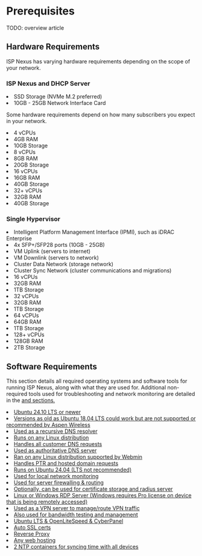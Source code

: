 # Prerequisites

<warning>TODO: overview article</warning>

## Hardware Requirements

ISP Nexus has varying hardware requirements depending on the scope of your network.

### ISP Nexus and DHCP Server

<list>
<li>SSD Storage (NVMe M.2 preferred)</li>
<li>10GB - 25GB Network Interface Card</li>
</list>

Some hardware requirements depend on how many subscribers you expect in your network.

<tabs title="test">
    <tab title="0 - 500">
        <procedure>
            <list>
                <li>4 vCPUs</li>
                <li>4GB RAM</li>
                <li>10GB Storage</li>
            </list>
        </procedure>
    </tab>
    <tab title="500 - 1000">
        <procedure>
            <list>
                <li>8 vCPUs</li>
                <li>8GB RAM</li>
                <li>20GB Storage</li>
            </list>
        </procedure>
    </tab>
    <tab title="1000 - 5000">
        <procedure>
            <list>
                <li>16 vCPUs</li>
                <li>16GB RAM</li>
                <li>40GB Storage</li>
            </list>
        </procedure>
    </tab>
    <tab title="5000+">
        <procedure>
            <list>
                <li>32+ vCPUs</li>
                <li>32GB RAM</li>
                <li>40GB Storage</li>
            </list>
        </procedure>
    </tab>
</tabs>

### Single Hypervisor

<list>
<li>Intelligent Platform Management Interface (IPMI), such as iDRAC Enterprise</li>
<li>4x SFP+/SFP28 ports (10GB - 25GB)
    <list type="alpha-lower">
        <li>VM Uplink (servers to internet)</li>
        <li>VM Downlink (servers to network)</li>
        <li>Cluster Data Network (storage network)</li>
        <li>Cluster Sync Network (cluster communications and migrations)</li>
    </list>
</li>
</list>

<tabs>
    <tab title="0 - 1000">
        <procedure>
            <list>
                <li>16 vCPUs</li>
                <li>32GB RAM</li>
                <li>1TB Storage</li>
            </list>
        </procedure>
    </tab>
    <tab title="1000 - 2500">
        <procedure>
            <list>
                <li>32 vCPUs</li>
                <li>32GB RAM</li>
                <li>1TB Storage</li>
            </list>
        </procedure>
    </tab>
    <tab title="2500 - 5000">
        <procedure>
            <list>
                <li>64 vCPUs</li>
                <li>64GB RAM</li>
                <li>1TB Storage</li>
            </list>
        </procedure>
    </tab>
    <tab title="5000+">
        <procedure>
            <list>
                <li>128+ vCPUs</li>
                <li>128GB RAM</li>
                <li>2TB Storage</li>
            </list>
        </procedure>
    </tab>
</tabs>

## Software Requirements

<p>
    This section details all required operating systems and software tools for running ISP Nexus,
    along with what they are used for. Additional non-required tools used for troubleshooting
    and network monitoring are detailed in the <a href="Troubleshooting.md"/> and <a href="Operation.md"/> sections.
</p>

<deflist>
<def title="Operating System for running ISP Nexus and DHCP Stream">
    <list>
        <li>
            Ubuntu 24.10 LTS or newer
            <list><li>Versions as old as Ubuntu 18.04 LTS <control>could</control>
            work but are not supported or recommended by Aspen Wireless</li></list>
        </li>
    </list>
</def>
<def title="Unbound DNS">
    <list><li>Used as a recursive DNS resolver</li>
    <li>Runs on any Linux distribution</li>
    <li>Handles all customer DNS requests</li></list>
</def>
<def title="Webmin DNS">
    <list><li>Used as authoritative DNS server</li>
    <li>Ran on any Linux distribution supported by Webmin</li>
    <li>Handles PTR and hosted domain requests</li></list>
</def>
<def title="LibreNMS">
    <list><li>Runs on Ubuntu 24.04 (LTS not recommended)</li>
    <li>Used for local network monitoring</li></list>
</def>
<def title="pfSense">
    <list><li>Used for server firewalling & routing</li>
    <li>Optionally, can be used for certificate storage and radius server</li></list>
</def>
<def title="Remote Desktop Solution">
    <list><li>Linux or Windows RDP Server (Windows requires Pro license on device that is being remotely accessed)</li></list>
</def>
<def title="MikroTik Cloud Hosted Router (CHR)">
    <list><li>Used as a VPN server to manage/route VPN traffic</li>
    <li>Also used for bandwidth testing and management</li></list>
</def>
<def title="Web Server">
    <list><li>Ubuntu LTS & OpenLiteSpeed & CyberPanel</li>
    <li>Auto SSL certs</li>
    <li>Reverse Proxy</li>
    <li>Any web hosting</li></list>
</def>
<def title="NTP Servers">
    <list><li>2 NTP containers for syncing time with all devices</li></list>
</def>
</deflist>